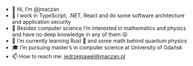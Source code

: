 - 👋 Hi, I’m @jmaczan
- 🔨 I work in TypeScript, .NET, React and do some software architecture and application security
- 👀 Besides computer science I’m interested in mathematics and physics and have no deep knowledge in any of them 😛
- 🌱 I’m currently learning Rust 🦀 and some math behind quantum physics
- 🎓 I’m pursuing master’s in computer science at University of Gdańsk
- 📫 How to reach me: jedrzejpawel@maczan.pl
